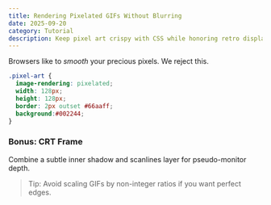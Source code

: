 ```yaml
---
title: Rendering Pixelated GIFs Without Blurring
date: 2025-09-20
category: Tutorial
description: Keep pixel art crispy with CSS while honoring retro display vibes.
---
```


Browsers like to *smooth* your precious pixels. We reject this.

```css
.pixel-art {
  image-rendering: pixelated;
  width: 128px;
  height: 128px;
  border: 2px outset #66aaff;
  background:#002244;
}
```

### Bonus: CRT Frame

Combine a subtle inner shadow and scanlines layer for pseudo-monitor depth.

> Tip: Avoid scaling GIFs by non-integer ratios if you want perfect edges.
